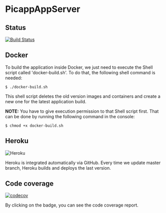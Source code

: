 # PicappAppServer

## Status
[![Build Status](https://travis-ci.com/RodrigoDeRosa/PicappAppServer.svg?token=rEyCUWQVS9saEunkyMqa&branch=master)](https://travis-ci.com/RodrigoDeRosa/StoriesAppServer)

## Docker
To build the application inside Docker, we just need to execute the Shell script
called 'docker-build.sh'. To do that, the following shell command is needed:

    $ ./docker-build.sh    

This shell script deletes the old version images and containers and create a new
one for the latest application build.
    
**NOTE:** You have to give execution permission to that Shell script first. That
can be done by running the following command in the console:

    $ chmod +x docker-build.sh
    
## Heroku
![Heroku](https://heroku-badge.herokuapp.com/?app=picapp-app-server&root=/)

Heroku is integrated automatically via GitHub. Every time we update master branch,
Heroku builds and deploys the last version.

## Code coverage
[![codecov](https://codecov.io/gh/RodrigoDeRosa/PicappAppServer/branch/master/graph/badge.svg?token=z6KQ00Bcth)](https://codecov.io/gh/RodrigoDeRosa/StoriesAppServer)

By clicking on the badge, you can see the code coverage report.